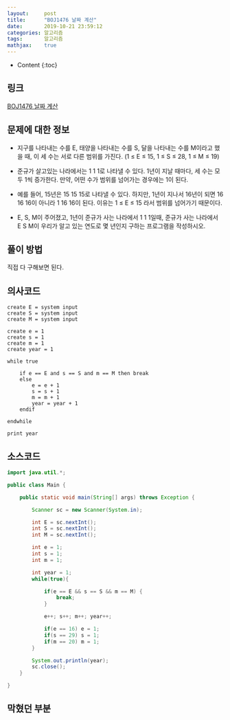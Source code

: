 ```yaml
---
layout:     post
title:      "BOJ1476 날짜 계산"
date:       2019-10-21 23:59:12
categories: 알고리즘
tags:       알고리즘
mathjax:    true
---
```


* Content
{:toc}

## 링크

[BOJ1476 날짜 계산](https://www.acmicpc.net/problem/1476)



## 문제에 대한 정보

- 지구를 나타내는 수를 E, 태양을 나타내는 수를 S, 달을 나타내는 수를 M이라고 했을 때, 이 세 수는 서로 다른 범위를 가진다. (1 ≤ E ≤ 15, 1 ≤ S ≤ 28, 1 ≤ M ≤ 19)

- 준규가 살고있는 나라에서는 1 1 1로 나타낼 수 있다. 1년이 지날 때마다, 세 수는 모두 1씩 증가한다. 만약, 어떤 수가 범위를 넘어가는 경우에는 1이 된다.

- 예를 들어, 15년은 15 15 15로 나타낼 수 있다. 하지만, 1년이 지나서 16년이 되면 16 16 16이 아니라 1 16 16이 된다. 이유는 1 ≤ E ≤ 15 라서 범위를 넘어가기 때문이다.

- E, S, M이 주어졌고, 1년이 준규가 사는 나라에서 1 1 1일때, 준규가 사는 나라에서 E S M이 우리가 알고 있는 연도로 몇 년인지 구하는 프로그램을 작성하시오.

## 풀이 방법

직접 다 구해보면 된다.

## 의사코드

```text
create E = system input
create S = system input
create M = system input

create e = 1
create s = 1
create m = 1
create year = 1

while true

	if e == E and s == S and m == M then break
	else
		e = e + 1
		s = s + 1
		m = m + 1
		year = year + 1
	endif

endwhile

print year
```


## 소스코드

```java
import java.util.*;

public class Main {

	public static void main(String[] args) throws Exception {

		Scanner sc = new Scanner(System.in);

		int E = sc.nextInt();
		int S = sc.nextInt();
		int M = sc.nextInt();

		int e = 1;
		int s = 1;
		int m = 1;

		int year = 1;
		while(true){

			if(e == E && s == S && m == M) {
				break;
			}

			e++; s++; m++; year++;

			if(e == 16) e = 1;
			if(s == 29) s = 1;
			if(m == 20) m = 1;
		}

		System.out.println(year);
		sc.close();
	}

}
```

## 막혔던 부분
